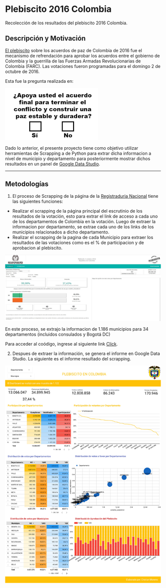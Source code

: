 # Plebiscito 2016 Colombia
Recolección de los resultados del plebiscito 2016 Colombia.

## Descripción y Motivación
[El plebiscito](https://es.wikipedia.org/wiki/Plebiscito_sobre_los_acuerdos_de_paz_de_Colombia_de_2016) sobre los acuerdos de paz de Colombia de 2016 fue el mecanismo de refrendación para aprobar los acuerdos entre el gobierno de Colombia y la guerrilla de las Fuerzas Armadas Revolucionarias de Colombia (FARC). Las votaciones fueron programadas para el domingo 2 de octubre de 2016.

Esta fue la pregunta realizada en:

<img src=Script/pregunta.png>

Dado lo anterior, el presente proyecto tiene como objetivo utilizar herramientas de Scrapping a de Python para extrar dicha informacion a nivel de municipio y departamento para posteriormente mostrar dichos resultados en un panel de [Google Data Studio](https://datastudio.google.com/s/ihmTvRRTqYs).

----
## Metodologías

1. El proceso de Scrapping de la página de la [Registraduria Nacional](https://elecciones.registraduria.gov.co/pre_plebis_2016/99PL/DPLZZZZZZZZZZZZZZZZZ_L1.htm) tiene las siguientes funciones: 
* Realizar el scrapping de la página principal del escrutinio de los resultados de la votación, esto para extrar el link de acceso a cada uno de los departamentos de Colombia en la votación. Luego de extraer la informacion por departamento, se extrae cada uno de los links de los municipios relacionados a dicho departamento.
* Realizar el scrapping de la pagina de cada Municipio para extraer los resultados de las votaciones como es el % de participacion y de aprobacion al plebiscito.

<img src=Script/Pagina_plebiscito.JPG>


En este proceso, se extrajo la informacion de 1.186 municipios para 34 departamentos (incluidos consulados y Bogotá DC)

Para acceder al coódigo, ingrese al siguiente link [Click](Script/Plebicito.ipynb). 

2. Despues de extraer la información, se genera el informe en Google Data Studio. La siguiente es el informe resultado del scrapping.

<img src=Script/0.jpg>


